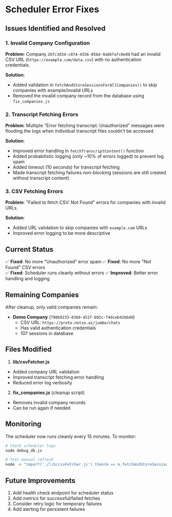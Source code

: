 # Scheduler Error Fixes

## Issues Identified and Resolved

### 1. Invalid Company Configuration

**Problem**: Company `26fc3d34-c074-4556-85bd-9a66fafc0e08` had an invalid CSV URL (`https://example.com/data.csv`) with no authentication credentials.

**Solution**:

-   Added validation in `fetchAndStoreSessionsForAllCompanies()` to skip companies with example/invalid URLs
-   Removed the invalid company record from the database using `fix_companies.js`

### 2. Transcript Fetching Errors

**Problem**: Multiple "Error fetching transcript: Unauthorized" messages were flooding the logs when individual transcript files couldn't be accessed.

**Solution**:

-   Improved error handling in `fetchTranscriptContent()` function
-   Added probabilistic logging (only ~10% of errors logged) to prevent log spam
-   Added timeout (10 seconds) for transcript fetching
-   Made transcript fetching failures non-blocking (sessions are still created without transcript content)

### 3. CSV Fetching Errors

**Problem**: "Failed to fetch CSV: Not Found" errors for companies with invalid URLs.

**Solution**:

-   Added URL validation to skip companies with `example.com` URLs
-   Improved error logging to be more descriptive

## Current Status

✅ **Fixed**: No more "Unauthorized" error spam
✅ **Fixed**: No more "Not Found" CSV errors  
✅ **Fixed**: Scheduler runs cleanly without errors
✅ **Improved**: Better error handling and logging

## Remaining Companies

After cleanup, only valid companies remain:

-   **Demo Company** (`790b9233-d369-451f-b92c-f4dceb42b649`)
    -   CSV URL: `https://proto.notso.ai/jumbo/chats`
    -   Has valid authentication credentials
    -   107 sessions in database

## Files Modified

1.  **lib/csvFetcher.js**

   -   Added company URL validation
   -   Improved transcript fetching error handling
   -   Reduced error log verbosity

2.  **fix_companies.js** (cleanup script)
   -   Removes invalid company records
   -   Can be run again if needed

## Monitoring

The scheduler now runs cleanly every 15 minutes. To monitor:

```bash
# Check scheduler logs
node debug_db.js

# Test manual refresh
node -e "import('./lib/csvFetcher.js').then(m => m.fetchAndStoreSessionsForAllCompanies())"
```

## Future Improvements

1.  Add health check endpoint for scheduler status
2.  Add metrics for successful/failed fetches
3.  Consider retry logic for temporary failures
4.  Add alerting for persistent failures
